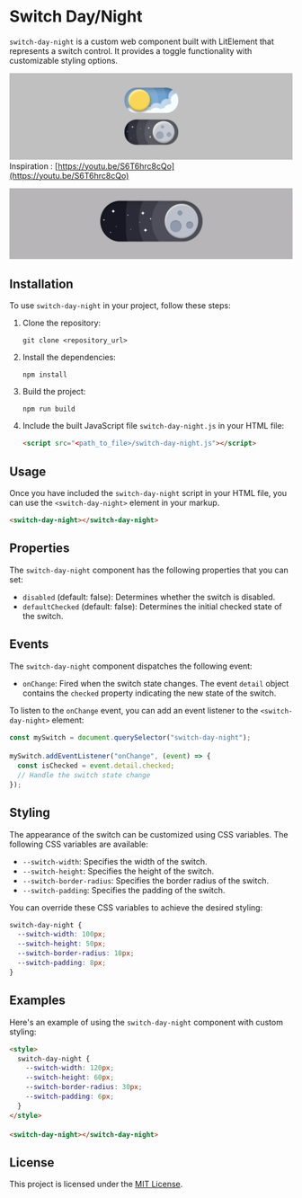# Switch Day/Night

`switch-day-night` is a custom web component built with LitElement that represents a switch control. It provides a toggle functionality with customizable styling options.

![Illstration](public/assets/illustration.png)
Inspiration : [https://youtu.be/S6T6hrc8cQo](https://youtu.be/S6T6hrc8cQo)

![Animation](public/assets/animation.gif)

## Installation

To use `switch-day-night` in your project, follow these steps:

1. Clone the repository:

   ```
   git clone <repository_url>
   ```

2. Install the dependencies:

   ```
   npm install
   ```

3. Build the project:

   ```
   npm run build
   ```

4. Include the built JavaScript file `switch-day-night.js` in your HTML file:

   ```html
   <script src="<path_to_file>/switch-day-night.js"></script>
   ```

## Usage

Once you have included the `switch-day-night` script in your HTML file, you can use the `<switch-day-night>` element in your markup.

```html
<switch-day-night></switch-day-night>
```

## Properties

The `switch-day-night` component has the following properties that you can set:

- `disabled` (default: false): Determines whether the switch is disabled.
- `defaultChecked` (default: false): Determines the initial checked state of the switch.

## Events

The `switch-day-night` component dispatches the following event:

- `onChange`: Fired when the switch state changes. The event `detail` object contains the `checked` property indicating the new state of the switch.

To listen to the `onChange` event, you can add an event listener to the `<switch-day-night>` element:

```javascript
const mySwitch = document.querySelector("switch-day-night");

mySwitch.addEventListener("onChange", (event) => {
  const isChecked = event.detail.checked;
  // Handle the switch state change
});
```

## Styling

The appearance of the switch can be customized using CSS variables. The following CSS variables are available:

- `--switch-width`: Specifies the width of the switch.
- `--switch-height`: Specifies the height of the switch.
- `--switch-border-radius`: Specifies the border radius of the switch.
- `--switch-padding`: Specifies the padding of the switch.

You can override these CSS variables to achieve the desired styling:

```css
switch-day-night {
  --switch-width: 100px;
  --switch-height: 50px;
  --switch-border-radius: 10px;
  --switch-padding: 8px;
}
```

## Examples

Here's an example of using the `switch-day-night` component with custom styling:

```html
<style>
  switch-day-night {
    --switch-width: 120px;
    --switch-height: 60px;
    --switch-border-radius: 30px;
    --switch-padding: 6px;
  }
</style>

<switch-day-night></switch-day-night>
```

## License

This project is licensed under the [MIT License](LICENSE).
